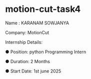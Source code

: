# motion-cut-task4

Name : KARANAM SOWJANYA

Company: MotionCut

Internship Details:

● Position: python Programming Intern

● Duration: 2 Months

● Start Date: 1st june 2025
